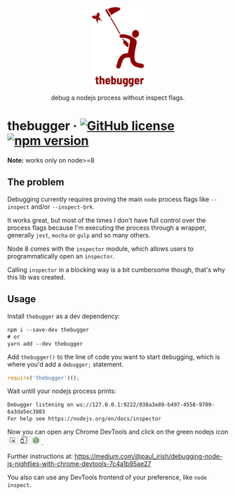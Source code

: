 <h3 align="center">
  <img align="center" src="assets/logo.png" alt="thebugger logo" width="120" />
</h3>

<p align="center">
  debug a nodejs process without inspect flags.
</p>

# thebugger &middot; [![GitHub license](https://img.shields.io/badge/license-MIT-blue.svg)](https://github.com/fabiomcosta/thebugger/blob/master/LICENSE) [![npm version](https://badge.fury.io/js/thebugger.svg)](https://badge.fury.io/js/thebugger)

**Note:** works only on node>=8

## The problem

Debugging currently requires proving the main `node` process flags like `--inspect`
and/or `--inspect-brk`.

It works great, but most of the times I don't have full control over the process
flags because I'm executing the process through a wrapper, generally `jest`,
`mocha` or `gulp` and so many others.

Node 8 comes with the `inspector` module, which allows users to programmatically
open an `inspector`.

Calling `inspector` in a blocking way is a bit cumbersome though, that's why
this lib was created.

## Usage

Install `thebugger` as a dev dependency:

```
npm i --save-dev thebugger
# or
yarn add --dev thebugger
```

Add `thebugger()` to the line of code you want to start debugging, which is
where you'd add a `debugger;` statement.

```js
require('thebugger')();
```

Wait untill your nodejs process prints:

```
Debugger listening on ws://127.0.0.1:9222/038a3e89-b497-4558-9709-6a3da5ec3803
For help see https://nodejs.org/en/docs/inspector
```

Now you can open any Chrome DevTools and click on the green nodejs icon <img height="22" src="./assets/devtools_nodejs_icon.png"/>.

Further instructions at: https://medium.com/@paul_irish/debugging-node-js-nightlies-with-chrome-devtools-7c4a1b95ae27

You also can use any DevTools frontend of your preference, like `node inspect`.
